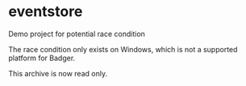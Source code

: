 # eventstore
Demo project for potential race condition

The race condition only exists on Windows, which is not a supported platform for Badger.

This archive is now read only.
